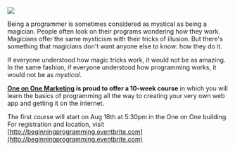 ![](/img/art-of-programming.jpeg)

Being a programmer is sometimes considered as mystical as being a magician. People often look on their programs wondering how they work. Magicians offer the same mysticism with their tricks of illusion. But there's something that magicians don't want anyone else to know: how they do it.

If everyone understood how magic tricks work, it would not be as amazing. In the same fashion, if everyone understood how programming works, it would not be as *mystical*.

**[One on One Marketing](http://1on1.com) is proud to offer a 10-week course** in which you will learn the basics of programming all the way to creating your very own web app and getting it on the internet.

The first course will start on Aug 16th at 5:30pm in the One on One building. For registration and location, visit [http://beginningprogramming.eventbrite.com](http://beginningprogramming.eventbrite.com)
